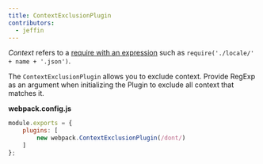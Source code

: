 ```yaml
---
title: ContextExclusionPlugin
contributors:
  - jeffin
---
```


_Context_ refers to a [require with an expression](/guides/dependency-management/#require-with-expression) such as `require('./locale/' + name + '.json')`.

The `ContextExclusionPlugin` allows you to exclude context. Provide RegExp as an argument when initializing the Plugin to exclude all context that matches it.

__webpack.config.js__

``` javascript
module.exports = {
	plugins: [
        new webpack.ContextExclusionPlugin(/dont/)
    ]
};

```
